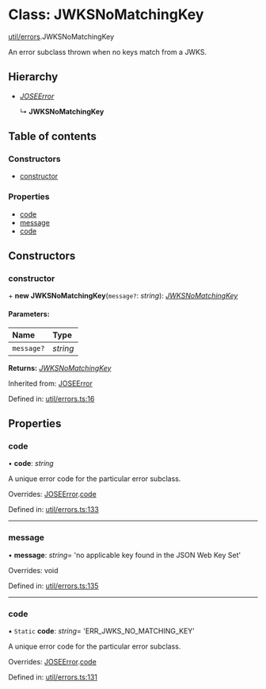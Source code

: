 # Class: JWKSNoMatchingKey

[util/errors](../modules/util_errors.md).JWKSNoMatchingKey

An error subclass thrown when no keys match from a JWKS.

## Hierarchy

* [*JOSEError*](util_errors.joseerror.md)

  ↳ **JWKSNoMatchingKey**

## Table of contents

### Constructors

- [constructor](util_errors.jwksnomatchingkey.md#constructor)

### Properties

- [code](util_errors.jwksnomatchingkey.md#code)
- [message](util_errors.jwksnomatchingkey.md#message)
- [code](util_errors.jwksnomatchingkey.md#code)

## Constructors

### constructor

\+ **new JWKSNoMatchingKey**(`message?`: *string*): [*JWKSNoMatchingKey*](util_errors.jwksnomatchingkey.md)

#### Parameters:

Name | Type |
:------ | :------ |
`message?` | *string* |

**Returns:** [*JWKSNoMatchingKey*](util_errors.jwksnomatchingkey.md)

Inherited from: [JOSEError](util_errors.joseerror.md)

Defined in: [util/errors.ts:16](https://github.com/panva/jose/blob/v3.11.3/src/util/errors.ts#L16)

## Properties

### code

• **code**: *string*

A unique error code for the particular error subclass.

Overrides: [JOSEError](util_errors.joseerror.md).[code](util_errors.joseerror.md#code)

Defined in: [util/errors.ts:133](https://github.com/panva/jose/blob/v3.11.3/src/util/errors.ts#L133)

___

### message

• **message**: *string*= 'no applicable key found in the JSON Web Key Set'

Overrides: void

Defined in: [util/errors.ts:135](https://github.com/panva/jose/blob/v3.11.3/src/util/errors.ts#L135)

___

### code

▪ `Static` **code**: *string*= 'ERR\_JWKS\_NO\_MATCHING\_KEY'

A unique error code for the particular error subclass.

Overrides: [JOSEError](util_errors.joseerror.md).[code](util_errors.joseerror.md#code)

Defined in: [util/errors.ts:131](https://github.com/panva/jose/blob/v3.11.3/src/util/errors.ts#L131)
